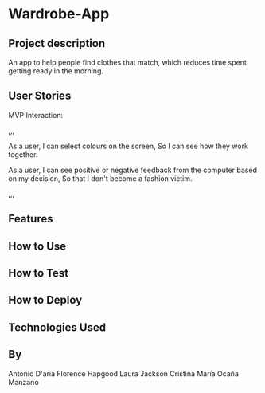 # Wardrobe-App

Project description 
------

An app to help people find clothes that match, which reduces time spent getting ready in the morning.

User Stories
------

MVP Interaction:

,,,

As a user,
I can select colours on the screen,
So I can see how they work together.

As a user,
I can see positive or negative feedback from the computer based on my decision,
So that I don't become a fashion victim.

,,,

Features
------

How to Use
--------

How to Test
-------

How to Deploy
-------

Technologies Used 
------

By
---
Antonio D'aria
Florence Hapgood
Laura Jackson
Cristina María Ocaña Manzano


